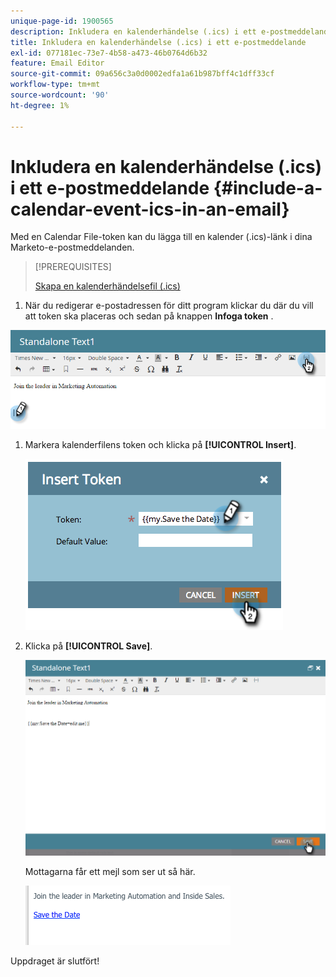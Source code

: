 ```yaml
---
unique-page-id: 1900565
description: Inkludera en kalenderhändelse (.ics) i ett e-postmeddelande - Marketo Docs - produktdokumentation
title: Inkludera en kalenderhändelse (.ics) i ett e-postmeddelande
exl-id: 077181ec-73e7-4b58-a473-46b0764d6b32
feature: Email Editor
source-git-commit: 09a656c3a0d0002edfa1a61b987bff4c1dff33cf
workflow-type: tm+mt
source-wordcount: '90'
ht-degree: 1%

---
```


# Inkludera en kalenderhändelse (.ics) i ett e-postmeddelande {#include-a-calendar-event-ics-in-an-email}

Med en Calendar File-token kan du lägga till en kalender (.ics)-länk i dina Marketo-e-postmeddelanden.

>[!PREREQUISITES]
>
>[Skapa en kalenderhändelsefil (.ics)](/help/marketo/product-docs/email-marketing/general/functions-in-the-editor/create-a-calendar-event-ics-file.md)

1. När du redigerar e-postadressen för ditt program klickar du där du vill att token ska placeras och sedan på knappen **Infoga token** .

![](assets/one-6.png)

1. Markera kalenderfilens token och klicka på **[!UICONTROL Insert]**.

   ![](assets/image2014-9-11-16-3a53-3a30.png)

1. Klicka på **[!UICONTROL Save]**.

   ![](assets/three-5.png)

   Mottagarna får ett mejl som ser ut så här.

   ![](assets/image2014-9-11-16-3a53-3a48.png)

Uppdraget är slutfört!
